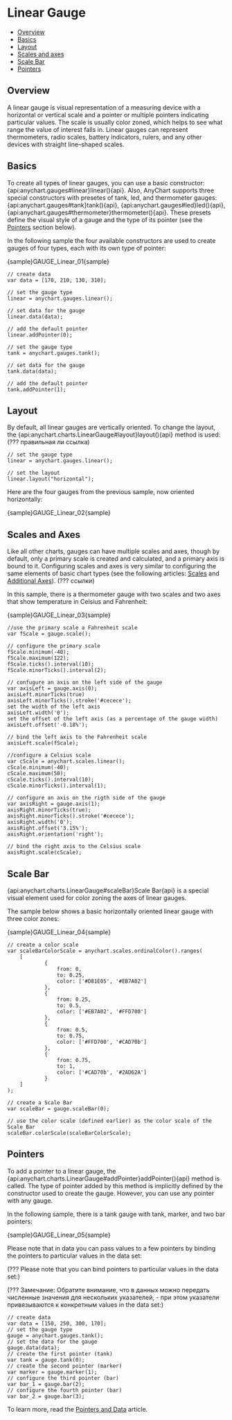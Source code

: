 Linear Gauge
============

* [Overview](#overview)
* [Basics](#basics)
* [Layout](#layout)
* [Scales and axes](#scales_and_axes)
* [Scale Bar](#scale_bar)
* [Pointers](#pointers)

## Overview

A linear gauge is visual representation of a measuring device with a horizontal or vertical scale and a pointer or multiple pointers indicating particular values. The scale is usually color zoned, which helps to see what range the value of interest falls in. Linear gauges can represent thermometers, radio scales, battery indicators, rulers, and any other devices with straight line–shaped scales.

## Basics

To create all types of linear gauges, you can use a basic constructor: {api:anychart.gauges#linear}linear(){api}. Also, AnyChart supports three special constructors with presetes of tank, led, and thermometer gauges: {api:anychart.gauges#tank}tank(){api}, {api:anychart.gauges#led}led(){api}, {api:anychart.gauges#thermometer}thermometer(){api}. These presets define the visual style of a gauge and the type of its pointer (see the [Pointers](#pointers) section below).

In the following sample the four available constructors are used to create gauges of four types, each with its own type of pointer:

{sample}GAUGE\_Linear\_01{sample}

```
// create data
var data = [170, 210, 130, 310];

// set the gauge type
linear = anychart.gauges.linear();

// set data for the gauge
linear.data(data);

// add the default pointer
linear.addPointer(0);

// set the gauge type
tank = anychart.gauges.tank();

// set data for the gauge
tank.data(data);

// add the default pointer
tank.addPointer(1);
```

## Layout

By default, all linear gauges are vertically oriented. To change the layout, the {api:anychart.charts.LinearGauge#layout}layout(){api} method is used: (??? правильная ли ссылка)

```
// set the gauge type
linear = anychart.gauges.linear();

// set the layout
linear.layout("horizontal");
```

Here are the four gauges from the previous sample, now oriented horizontally:

{sample}GAUGE\_Linear\_02{sample}

## Scales and Axes

Like all other charts, gauges can have multiple scales and axes, though by default, only a primary scale is created and calculated, and a primary axis is bound to it. Configuring scales and axes is very similar to configuring the same elements of basic chart types (see the following articles: [Scales](../Axes_and_Grids/Scales) and [Additional Axes](../Axes_and_Grids/Additional_Axes)). (??? ссылки)

In this sample, there is a thermometer gauge with two scales and two axes that show temperature in Celsius and Fahrenheit:

{sample}GAUGE\_Linear\_03{sample}

```
//use the primary scale a Fahrenheit scale
var fScale = gauge.scale();

// configure the primary scale
fScale.minimum(-40);
fScale.maximum(122);
fScale.ticks().interval(10);
fScale.minorTicks().interval(2);    

// confugure an axis on the left side of the gauge
var axisLeft = gauge.axis(0);
axisLeft.minorTicks(true)
axisLeft.minorTicks().stroke('#cecece');
set the width of the left axis
axisLeft.width('0');
set the offset of the left axis (as a percentage of the gauge width)
axisLeft.offset('-0.18%');

// bind the left axis to the Fahrenheit scale
axisLeft.scale(fScale);

//configure a Celsius scale
var cScale = anychart.scales.linear();
cScale.minimum(-40);
cScale.maximum(50);
cScale.ticks().interval(10);
cScale.minorTicks().interval(1);

// configure an axis on the rigth side of the gauge
var axisRight = gauge.axis(1);
axisRight.minorTicks(true);
axisRight.minorTicks().stroke('#cecece');
axisRight.width('0');
axisRight.offset('3.15%');
axisRight.orientation('right');

// bind the right axis to the Celsius scale
axisRight.scale(cScale);
```

## Scale Bar

{api:anychart.charts.LinearGauge#scaleBar}Scale Bar{api} is a special visual element used for color zoning the axes of linear gauges.

The sample below shows a basic horizontally oriented linear gauge with three color zones:

{sample}GAUGE\_Linear\_04{sample}

```
// create a color scale
var scaleBarColorScale = anychart.scales.ordinalColor().ranges(
    [
            {
                from: 0,
                to: 0.25,
                color: ['#D81E05', '#EB7A02']
            },
            {
                from: 0.25,
                to: 0.5,
                color: ['#EB7A02', '#FFD700']
            },
            {
                from: 0.5,
                to: 0.75,
                color: ['#FFD700', '#CAD70b']
            },
            {
                from: 0.75,
                to: 1,
                color: ['#CAD70b', '#2AD62A']
            }
    ]
);

// create a Scale Bar
var scaleBar = gauge.scaleBar(0);

// use the color scale (defined earlier) as the color scale of the Scale Bar
scaleBar.colorScale(scaleBarColorScale);
```

## Pointers

To add a pointer to a linear gauge, the {api:anychart.charts.LinearGauge#addPointer}addPointer(){api} method is called. The type of pointer added by this method is implicitly defined by the constructor used to create the gauge. However, you can use any pointer with any gauge.

In the following sample, there is a tank gauge with tank, marker, and two bar pointers: 

{sample}GAUGE\_Linear\_05{sample}

Please note that in data you can pass values to a few pointers by binding the pointers to particular values in the data set:

(??? Please note that you can bind pointers to particular values in the data set:)

(??? Замечание: Обратите внимание, что в данных можно передать численные значения для нескольких указателей, - при этом указатели привязываются к конкретным values in the data set:)

```
// create data
var data = [150, 250, 300, 170];
// set the gauge type
gauge = anychart.gauges.tank();
// set the data for the gauge
gauge.data(data);
// create the first pointer (tank)
var tank = gauge.tank(0);
// create the second pointer (marker)
var marker = gauge.marker(1);
// configure the third pointer (bar)
var bar_1 = gauge.bar(2);
// configure the fourth pointer (bar)
var bar_2 = gauge.bar(3);
```

To learn more, read the [Pointers and Data](Pointers_and_Data) article.